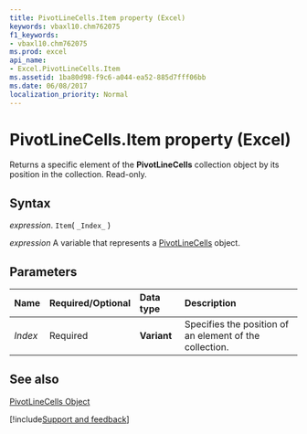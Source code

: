 ```yaml
---
title: PivotLineCells.Item property (Excel)
keywords: vbaxl10.chm762075
f1_keywords:
- vbaxl10.chm762075
ms.prod: excel
api_name:
- Excel.PivotLineCells.Item
ms.assetid: 1ba80d98-f9c6-a044-ea52-885d7fff06bb
ms.date: 06/08/2017
localization_priority: Normal
---
```



# PivotLineCells.Item property (Excel)

Returns a specific element of the  **PivotLineCells** collection object by its position in the collection. Read-only.


## Syntax

_expression_. `Item`( `_Index_` )

_expression_ A variable that represents a [PivotLineCells](Excel.PivotLineCells.md) object.


## Parameters



|Name|Required/Optional|Data type|Description|
|:-----|:-----|:-----|:-----|
| _Index_|Required| **Variant**|Specifies the position of an element of the collection. |

## See also


[PivotLineCells Object](Excel.PivotLineCells.md)

[!include[Support and feedback](~/includes/feedback-boilerplate.md)]